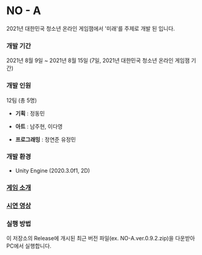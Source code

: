 # NO - A

2021년 대한민국 청소년 온라인 게임잼에서 '미래'를 주제로 개발 된 <NO-A>입니다.



### 개발 기간

2021년 8월 9일 ~ 2021년 8월 15일 (7일, 2021년 대한민국 청소년 온라인 게임잼 기간)



### 개발 인원

12팀 (총 5명)

- **기획** : 정동민

- **아트** : 남주현, 이다영

- **프로그래밍** : 정연준 유정민



### 개발 환경

- Unity Engine (2020.3.0f1, 2D)



### [게임 소개](./IntroGame.md)



### [시연 영상](https://drive.google.com/file/d/1lxvQ5sq8x3uaGX9ItLrv7zFoL0pVfCrW/view?usp=sharing)



### 실행 방법

이 저장소의 Release에 개시된 최근 버전 파일(ex. NO-A.ver.0.9.2.zip)을 다운받아 PC에서 실행합니다.


